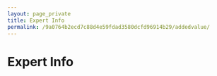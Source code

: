 ```yaml
---
layout: page_private
title: Expert Info
permalink: /9a0764b2ecd7c88d4e59fdad3580dcfd96914b29/addedvalue/
---
```


# Expert Info


